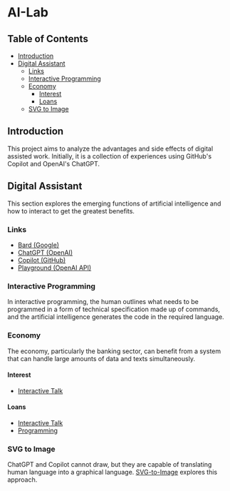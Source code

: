 # AI-Lab

## Table of Contents

- [Introduction](#introduction)
- [Digital Assistant](#digital-assistant)
  - [Links](#links)
  - [Interactive Programming](#interactive-programming)
  - [Economy](#economy) 
    - [Interest](#interest)
    - [Loans](#loans)
  - [SVG to Image](#svg-to-image)

## Introduction

This project aims to analyze the advantages and side effects of digital assisted work. 
Initially, it is a collection of experiences using GitHub's Copilot and OpenAI's ChatGPT.

## Digital Assistant

This section explores the emerging functions of artificial intelligence and how to interact 
to get the greatest benefits.

### Links

- [Bard (Google)](https://bard.google.com/)
- [ChatGPT (OpenAI)](https://chat.openai.com)
- [Copilot (GitHub)](https://copilot.github.com/)
- [Playground (OpenAI API)](https://platform.openai.com/playground)

### Interactive Programming

In interactive programming, the human outlines what needs to be programmed in a form of technical specification 
made up of commands, and the artificial intelligence generates the code in the required language.

### Economy

The economy, particularly the banking sector, can benefit from a system that can handle 
large amounts of data and texts simultaneously.

#### Interest

- [Interactive Talk](emerging-functions/economy/interest/interest.md)

#### Loans

- [Interactive Talk](emerging-functions/economy/loan/loan.md)
- [Programming](emerging-functions/economy/loan/loan_amortization.md)

### SVG to Image

ChatGPT and Copilot cannot draw, but they are capable of translating human language into a graphical language. 
[SVG-to-Image](svg-to-image/README.md) explores this approach.